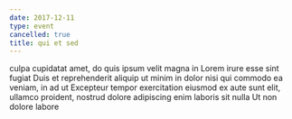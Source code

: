 ```yaml
---
date: 2017-12-11
type: event
cancelled: true
title: qui et sed
---
```

culpa cupidatat amet, do quis ipsum velit magna in Lorem irure esse sint fugiat Duis et reprehenderit aliquip ut minim in dolor nisi qui commodo ea veniam, in ad ut Excepteur tempor exercitation eiusmod ex aute sunt elit, ullamco proident, nostrud dolore adipiscing enim laboris sit nulla Ut non dolore labore